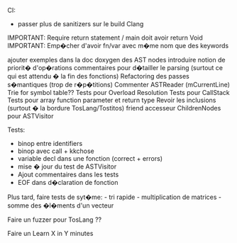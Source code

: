 CI:  
- passer plus de sanitizers sur le build Clang

IMPORTANT: Require return statement / main doit avoir return Void
IMPORTANT: Emp�cher d'avoir fn/var avec m�me nom que des keywords

ajouter exemples dans la doc doxygen des AST nodes
introduire notion de priorit� d'op�rations
commentaires pour d�tailler le parsing (surtout ce qui est attendu � la fin des fonctions)
Refactoring des passes s�mantiques (trop de r�p�titions)
Commenter ASTReader (mCurrentLine)
Trie for symbol table??
Tests pour Overload Resolution
Tests pour CallStack
Tests pour array function parameter et return type
Revoir les inclusions (surtout � la bordure TosLang/Tostitos)
friend accesseur ChildrenNodes pour ASTVisitor

Tests:
- binop entre identifiers
- binop avec call + kkchose
- variable decl dans une fonction (correct + errors)
- mise � jour du test de ASTVisitor
- Ajout commentaires dans les tests
- EOF dans d�claration de fonction

Plus tard, faire tests de syt�me:
	- tri rapide
	- multiplication de matrices
	- somme des �l�ments d'un vecteur

Faire un fuzzer pour TosLang ??

Faire un Learn X in Y minutes
